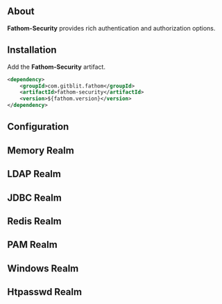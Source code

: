 ## About

**Fathom-Security** provides rich authentication and authorization options.

## Installation

Add the **Fathom-Security** artifact.

```XML
<dependency>
    <groupId>com.gitblit.fathom</groupId>
    <artifactId>fathom-security</artifactId>
    <version>${fathom.version}</version>
</dependency>
```

## Configuration

## Memory Realm

## LDAP Realm

## JDBC Realm

## Redis Realm

## PAM Realm

## Windows Realm

## Htpasswd Realm
